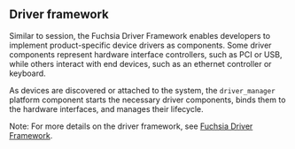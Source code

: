 ## Driver framework

Similar to session, the Fuchsia Driver Framework enables developers to
implement product-specific device drivers as components. Some driver components
represent hardware interface controllers, such as PCI or USB, while others
interact with end devices, such as an ethernet controller or keyboard.

As devices are discovered or attached to the system, the `driver_manager`
platform component starts the necessary driver components, binds them to the
hardware interfaces, and manages their lifecycle.

Note: For more details on the driver framework, see
[Fuchsia Driver Framework](/docs/development/drivers/concepts/fdf.md).
